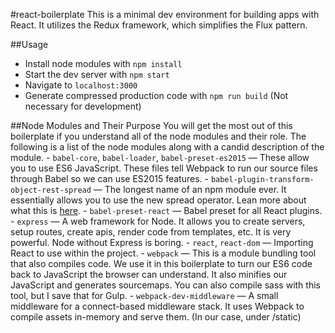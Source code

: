 #react-boilerplate
This is a minimal dev environment for building apps with React.  It utilizes the Redux framework, which simplifies the Flux pattern.

##Usage
  - Install node modules with `npm install`
  - Start the dev server with `npm start`
  - Navigate to `localhost:3000`
  - Generate compressed production code with `npm run build` (Not necessary for development)

##Node Modules and Their Purpose
You will get the most out of this boilerplate if you understand all of the node modules and their role.  The following is a list of the node modules along with a candid description of the module.
	- `babel-core`, `babel-loader`, `babel-preset-es2015` — These allow you to use ES6 JavaScript.  These files tell Webpack to run our source files through Babel so we can use ES2015 features.
	- `babel-plugin-transform-object-rest-spread` — The longest name of an npm module ever.  It essentially allows you to use the new spread operator.  Lean more about what this is [here](https://developer.mozilla.org/en-US/docs/Web/JavaScript/Reference/Operators/Spread_operator).
	- `babel-preset-react` — Babel preset for all React plugins.
	- `express` — A web framework for Node.  It allows you to create servers, setup routes, create apis, render code from templates, etc.  It is very powerful.  Node without Express is boring.
	- `react`, `react-dom` — Importing React to use within the project.
	- `webpack` — This is a module bundling tool that also compiles code.  We use it in this boilerplate to turn our ES6 code back to JavaScript the browser can understand.  It also minifies our JavaScript and generates sourcemaps.  You can also compile sass with this tool, but I save that for Gulp.
	- `webpack-dev-middleware` — A small middleware for a connect-based middleware stack. It uses Webpack to compile assets in-memory and serve them.  (In our case, under /static)
